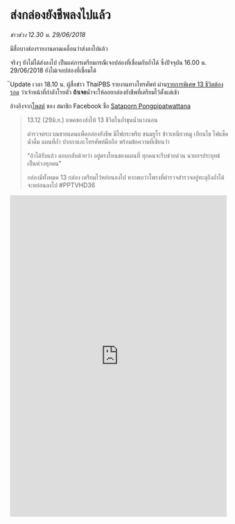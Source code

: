 ---
---

# ส่งกล่องยังชีพลงไปแล้ว

_ข่าวช่วง 12.30 น. 29/06/2018_

มีสื่อบางช่องรายงานคาดเคลื่อนว่าส่งลงไปแล้ว

จริงๆ ยังไม่ได้ส่งลงไป เป็นแค่การเตรียมกรณีเจอปล่องที่เชื่อมกับถ้ำได้ ซึ่งปัจจุบัน 16.00 น. 29/06/2018 ยังไม่เจอปล่องที่เชื่อมได้

๊Update เวลา 18.10 น. ผู้สื่อข่าว ThaiPBS รายงานทางโทรศัพท์ ผ่าน[รายการพิเศษ 13 ชีวิตต้องรอด](https://www.youtube.com/watch?v=CJrdTNibhPk) ว่าเจ้าหน้าที่กำลังโรยตัว **ถ้าเจอ**น้ำจะให้ลอยกล่องยังชีพที่เตรียมไว้ตั้งแต่เช้า

อ้างอิงจาก[โพสต์](https://web.facebook.com/permalink.php?story_fbid=10211408824967671&id=1573543996) ของ สมาชิก Facebook ชื่อ [Sataporn Pongpipatwattana](https://web.facebook.com/profile.php?id=1573543996)

> 13.12 (29มิ.ย.) แพคของส่งให้ 13 ชีวิตในถ้ำขุนน้ำนางนอน
>
> ตำรวจตระเวณชายแดนแพ็คกล่องยังชีพ มีไฟกระพริบ ขนมยูโร ข้าวเหนียวหมู เทียนไข ไฟแช็ค น้ำดื่ม แผนที่ถ้ำ ปากกาและโทรศัพท์มือถือ พร้อมข้อความที่เขียนว่า
>
> "ถ้าได้รับแล้ว ตอบกลับด้วยว่า อยู่ตรงไหนของแผนที่ ทุกคนจะรีบช่วยด่วน นายกฯประยุทธ์ เป็นห่วงทุกคน"
>
> กล่องมีทั้งหมด 13 กล่อง เตรียมไว้หย่อนลงไป หากพบว่าโพรงที่ตำรวจสำรวจอยู่ทะลุถึงถ้ำได้ จะหย่อนลงไป #PPTVHD36

<iframe src="https://web.facebook.com/plugins/post.php?href=https%3A%2F%2Fweb.facebook.com%2Fpermalink.php%3Fstory_fbid%3D10211408824967671%26id%3D1573543996&width=500" width="500" height="739" style="border:none;overflow:hidden" scrolling="no" frameborder="0" allowTransparency="true" allow="encrypted-media"></iframe>
